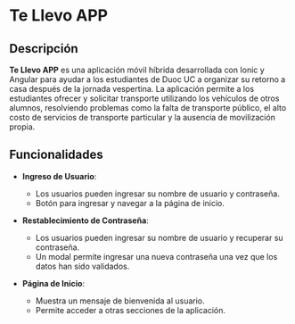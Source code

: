 # Te Llevo APP

## Descripción

**Te Llevo APP** es una aplicación móvil híbrida desarrollada con Ionic y Angular para ayudar a los estudiantes de Duoc UC a organizar su retorno a casa después de la jornada vespertina. La aplicación permite a los estudiantes ofrecer y solicitar transporte utilizando los vehículos de otros alumnos, resolviendo problemas como la falta de transporte público, el alto costo de servicios de transporte particular y la ausencia de movilización propia.

## Funcionalidades

- **Ingreso de Usuario**:
  - Los usuarios pueden ingresar su nombre de usuario y contraseña.
  - Botón para ingresar y navegar a la página de inicio.

- **Restablecimiento de Contraseña**:
  - Los usuarios pueden ingresar su nombre de usuario y recuperar su contraseña.
  - Un modal permite ingresar una nueva contraseña una vez que los datos han sido validados.

- **Página de Inicio**:
  - Muestra un mensaje de bienvenida al usuario.
  - Permite acceder a otras secciones de la aplicación.




